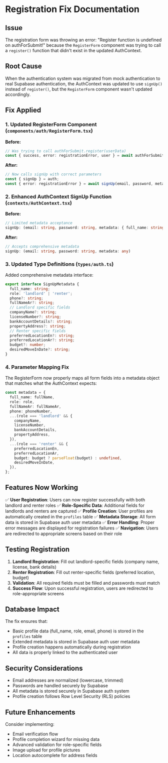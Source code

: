 # Registration Fix Documentation

## Issue
The registration form was throwing an error: "Register function is undefined on authForSubmit!" because the `RegisterForm` component was trying to call a `register()` function that didn't exist in the updated AuthContext.

## Root Cause
When the authentication system was migrated from mock authentication to real Supabase authentication, the AuthContext was updated to use `signUp()` instead of `register()`, but the `RegisterForm` component wasn't updated accordingly.

## Fix Applied

### 1. Updated RegisterForm Component (`components/auth/RegisterForm.tsx`)
**Before:**
```typescript
// Was trying to call authForSubmit.register(userData)
const { success, error: registrationError, user } = await authForSubmit.register(userData);
```

**After:**
```typescript
// Now calls signUp with correct parameters
const { signUp } = auth;
const { error: registrationError } = await signUp(email, password, metadata);
```

### 2. Enhanced AuthContext SignUp Function (`contexts/AuthContext.tsx`)
**Before:**
```typescript
// Limited metadata acceptance
signUp: (email: string, password: string, metadata: { full_name: string; role: 'landlord' | 'renter' })
```

**After:**
```typescript
// Accepts comprehensive metadata
signUp: (email: string, password: string, metadata: any)
```

### 3. Updated Type Definitions (`types/auth.ts`)
Added comprehensive metadata interface:
```typescript
export interface SignUpMetadata {
  full_name: string;
  role: 'landlord' | 'renter';
  phone?: string;
  fullNameAr?: string;
  // Landlord specific fields
  companyName?: string;
  licenseNumber?: string;
  bankAccountDetails?: string;
  propertyAddress?: string;
  // Renter specific fields
  preferredLocationEn?: string;
  preferredLocationAr?: string;
  budget?: number;
  desiredMoveInDate?: string;
}
```

### 4. Parameter Mapping Fix
The RegisterForm now properly maps all form fields into a metadata object that matches what the AuthContext expects:

```typescript
const metadata = {
  full_name: fullName,
  role: role,
  fullNameAr: fullNameAr,
  phone: phoneNumber,
  ...(role === 'landlord' && {
    companyName,
    licenseNumber,
    bankAccountDetails,
    propertyAddress,
  }),
  ...(role === 'renter' && {
    preferredLocationEn,
    preferredLocationAr,
    budget: budget ? parseFloat(budget) : undefined,
    desiredMoveInDate,
  }),
};
```

## Features Now Working

✅ **User Registration**: Users can now register successfully with both landlord and renter roles
✅ **Role-Specific Data**: Additional fields for landlords and renters are captured
✅ **Profile Creation**: User profiles are automatically created in the `profiles` table
✅ **Metadata Storage**: All form data is stored in Supabase auth user metadata
✅ **Error Handling**: Proper error messages are displayed for registration failures
✅ **Navigation**: Users are redirected to appropriate screens based on their role

## Testing Registration

1. **Landlord Registration**: Fill out landlord-specific fields (company name, license, bank details)
2. **Renter Registration**: Fill out renter-specific fields (preferred location, budget)
3. **Validation**: All required fields must be filled and passwords must match
4. **Success Flow**: Upon successful registration, users are redirected to role-appropriate screens

## Database Impact

The fix ensures that:
- Basic profile data (full_name, role, email, phone) is stored in the `profiles` table
- Extended metadata is stored in Supabase auth user metadata
- Profile creation happens automatically during registration
- All data is properly linked to the authenticated user

## Security Considerations

- Email addresses are normalized (lowercase, trimmed)
- Passwords are handled securely by Supabase
- All metadata is stored securely in Supabase auth system
- Profile creation follows Row Level Security (RLS) policies

## Future Enhancements

Consider implementing:
- Email verification flow
- Profile completion wizard for missing data
- Advanced validation for role-specific fields
- Image upload for profile pictures
- Location autocomplete for address fields 